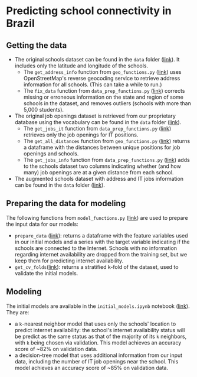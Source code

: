 # Predicting school connectivity in Brazil

## Getting the data

- The original schools dataset can be found in the `data` folder ([link](https://bitbucket.org/atlz/unicef/src/master/backend/model/data/initial_school_data.csv)). It includes only the latitude and longitude of the schools.
  - The `get_address_info` function from `geo_functions.py` ([link](https://bitbucket.org/atlz/unicef/src/master/backend/model/src/geo_functions.py#lines-10)) uses OpenStreetMap's reverse geocoding service to retrieve address information for all schools. (This can take a while to run.)
  - The `fix_data` function from `data_prep_functions.py` ([link](https://bitbucket.org/atlz/unicef/src/master/backend/model/src/data_prep_functions.py#lines-3)) corrects missing or erroneous information on the state and region of some schools in the dataset, and removes outliers (schools with more than 5,000 students).
- The original job openings dataset is retrieved from our proprietary database using the vocabulary can be found in the `data` folder ([link](https://bitbucket.org/atlz/unicef/src/master/backend/model/data/initial_jobs_data.csv)).
  - The `get_jobs_it` function from `data_prep_functions.py` ([link](https://bitbucket.org/atlz/unicef/src/master/backend/model/src/data_prep_functions.py#lines-37)) retrieves only the job openings for IT positions.
  - The `get_all_distances` function from `geo_functions.py` ([link](https://bitbucket.org/atlz/unicef/src/master/backend/model/src/geo_functions.py#lines-51)) returns a dataframe with the distances between unique positions for job openings and schools.
  - The `get_jobs_info` function from `data_prep_functions.py` ([link](https://bitbucket.org/atlz/unicef/src/master/backend/model/src/data_prep_functions.py#lines-49)) adds to the schools dataset two columns indicating whether (and how many) job openings are at a given distance from each school.
- The augmented schools dataset with address and IT jobs information can be found in the `data` folder ([link](https://bitbucket.org/atlz/unicef/src/master/backend/model/data/input_data.csv)).

## Preparing the data for modeling

The following functions from `model_functions.py` ([link](https://bitbucket.org/atlz/unicef/src/master/backend/model/src/model_functions.py)) are used to prepare the input data for our models:

- `prepare_data` ([link](https://bitbucket.org/atlz/unicef/src/master/backend/model/src/model_functions.py#lines-7)): returns a dataframe with the feature variables used in our initial models and a series with the target variable indicating if the schools are connected to the Internet. Schools with no information regarding internet availability are dropped from the training set, but we keep them for predicting internet availability.
- `get_cv_folds`([link](https://bitbucket.org/atlz/unicef/src/master/backend/model/src/model_functions.py#lines-27)): returns a stratified k-fold of the dataset, used to validate the initial models.

## Modeling

The initial models are available in the `initial_models.ipynb` notebook ([link](https://bitbucket.org/atlz/unicef/src/master/backend/model/notebooks/initial_models.ipynb)). They are:

- a `k`-nearest neighbor model that uses only the schools' location to predict internet availability: the school's internet availability status will be predict as the same status as that of the majority of its `k` neighbors, with `k` being chosen via validation. This model achieves an accuracy score of ~82% on validation data.
- a decision-tree model that uses additional information from our input data, including the number of IT job openings near the school. This model achieves an accuracy score of ~85% on validation data.
